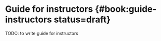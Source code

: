 # Guide for instructors {#book:guide-instructors status=draft}

TODO: to write guide for instructors
